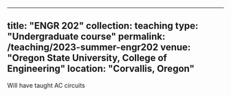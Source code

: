  ---
 title: "ENGR 202"
 collection: teaching
 type: "Undergraduate course"
 permalink: /teaching/2023-summer-engr202
 venue: "Oregon State University, College of Engineering"
 location: "Corvallis, Oregon"
 ---

Will have taught AC circuits
